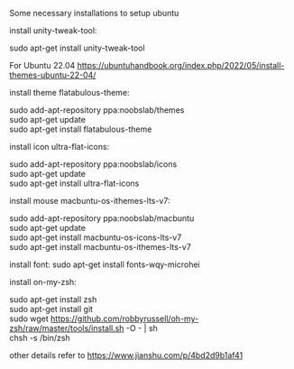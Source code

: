 Some necessary installations to setup ubuntu

install unity-tweak-tool: 

sudo apt-get install unity-tweak-tool   

For Ubuntu 22.04
https://ubuntuhandbook.org/index.php/2022/05/install-themes-ubuntu-22-04/

install theme flatabulous-theme:  

sudo add-apt-repository ppa:noobslab/themes  
sudo apt-get update  
sudo apt-get install flatabulous-theme  

install icon ultra-flat-icons:  

sudo add-apt-repository ppa:noobslab/icons  
sudo apt-get update  
sudo apt-get install ultra-flat-icons    

install mouse macbuntu-os-ithemes-lts-v7:  

sudo add-apt-repository ppa:noobslab/macbuntu  
sudo apt-get update  
sudo apt-get install macbuntu-os-icons-lts-v7  
sudo apt-get install macbuntu-os-ithemes-lts-v7  

install font:
sudo apt-get install fonts-wqy-microhei

install on-my-zsh:

sudo apt-get install zsh  
sudo apt-get install git  
sudo wget https://github.com/robbyrussell/oh-my-zsh/raw/master/tools/install.sh -O - | sh  
chsh -s /bin/zsh  


other details refer to https://www.jianshu.com/p/4bd2d9b1af41  
